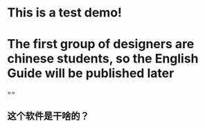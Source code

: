 # This is a test demo!
# The first group of designers are chinese students, so the English Guide will be published later
==
## 这个软件是干啥的？